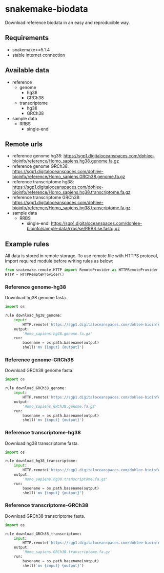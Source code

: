 # snakemake-biodata

Download reference biodata in an easy and reproducible way.

## Requirements

- snakemake>=5.1.4
- stable internet connection

## Available data
- reference
    - genome
        - hg38
        - GRCh38
    - transcriptome
        - hg38
        - GRCh38
- sample data
    - RRBS
        - single-end

## Remote urls
- reference genome hg38: https://sgp1.digitaloceanspaces.com/dohlee-bioinfo/reference/Homo_sapiens.hg38.genome.fa.gz
- reference genome GRCh38:
https://sgp1.digitaloceanspaces.com/dohlee-bioinfo/reference/Homo_sapiens.GRCh38.genome.fa.gz
- reference transcriptome hg38:
https://sgp1.digitaloceanspaces.com/dohlee-bioinfo/reference/Homo_sapiens.hg38.transcriptome.fa.gz
- reference transcriptome GRCh38:
https://sgp1.digitaloceanspaces.com/dohlee-bioinfo/reference/Homo_sapiens.hg38.transcriptome.fa.gz
- sample data
    - RRBS
        - single-end: https://sgp1.digitaloceanspaces.com/dohlee-bioinfo/sample-data/rrbs/se/RRBS.se.fastq.gz

## Example rules
All data is stored in remote storage. To use remote file with HTTPS protocol, import required module before writing rules as below:
```python
from snakemake.remote.HTTP import RemoteProvider as HTTPRemoteProvider
HTTP = HTTPRemoteProvider()
```
### Reference genome-hg38
Download hg38 genome fasta.
```python
import os

rule download_hg38_genome:
    input:
        HTTP.remote('https://sgp1.digitaloceanspaces.com/dohlee-bioinfo/reference/Homo_sapiens.hg38.genome.fa.gz', keep_local=True)
    output:
        'Homo_sapiens.hg38.genome.fa.gz'
    run:
        basename = os.path.basename(output)
        shell('mv {input} {output}')
```

### Reference genome-GRCh38
Download GRCh38 genome fasta.
```python
import os

rule download_GRCh38_genome:
    input:
        HTTP.remote('https://sgp1.digitaloceanspaces.com/dohlee-bioinfo/reference/Homo_sapiens.GRCh38.genome.fa.gz', keep_local=True)
    output:
        'Homo_sapiens.GRCh38.genome.fa.gz'
    run:
        basename = os.path.basename(output)
        shell('mv {input} {output}')
```

### Reference transcriptome-hg38
Download hg38 transcriptome fasta.
```python
import os

rule download_hg38_transcriptome:
    input:
        HTTP.remote('https://sgp1.digitaloceanspaces.com/dohlee-bioinfo/reference/Homo_sapiens.hg38.transcriptome.fa.gz', keep_local=True)
    output:
        'Homo_sapiens.hg38.transcriptome.fa.gz'
    run:
        basename = os.path.basename(output)
        shell('mv {input} {output}')
```

### Reference transcriptome-GRCh38
Download GRCh38 transcriptome fasta.
```python
import os

rule download_GRCh38_transcriptome:
    input:
        HTTP.remote('https://sgp1.digitaloceanspaces.com/dohlee-bioinfo/reference/Homo_sapiens.GRCh38.transcriptome.fa.gz', keep_local=True)
    output:
        'Homo_sapiens.GRCh38.transcriptome.fa.gz'
    run:
        basename = os.path.basename(output)
        shell('mv {input} {output}')
```
